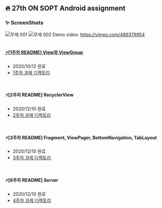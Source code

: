 ## :fire: 27th ON SOPT Android assignment
### :sparkles: ScreenShots
![무제 001](https://user-images.githubusercontent.com/47806943/101760919-df849d80-3b1e-11eb-8405-78bfcaaa5511.jpeg)
![무제 002](https://user-images.githubusercontent.com/47806943/101760955-eb705f80-3b1e-11eb-80e1-5a9befe1effa.jpeg)
Demo video: https://vimeo.com/489379954 </br>
</br>

#### [:zap:[1주차 README] View와 ViewGroup](https://github.com/yxnsx/SOPT-Android/blob/master/README_week01.md)
* 2020/10/12 완료 </br>
* [1주차 과제 디렉토리](https://github.com/yxnsx/SOPT-Android/tree/master/app/src/main/java/com/yxnsx/sopt/week01) </br>
</br>

#### :zap:[2주차 README] RecyclerView
* 2020/12/10 완료 </br>
* [2주차 과제 디렉토리](https://github.com/yxnsx/SOPT-Android/tree/master/app/src/main/java/com/yxnsx/sopt/week01) </br>
</br>

#### :zap:[3주차 README] Fragment, ViewPager, BottomNavigation, TabLayout
* 2020/12/10 완료 </br>
* [3주차 과제 디렉토리](https://github.com/yxnsx/SOPT-Android/tree/master/app/src/main/java/com/yxnsx/sopt/week01) </br>
</br>

#### :zap:[6주차 README] Server
* 2020/12/10 완료 </br>
* [4주차 과제 디렉토리](https://github.com/yxnsx/SOPT-Android/tree/master/app/src/main/java/com/yxnsx/sopt/week01) </br>
</br>

